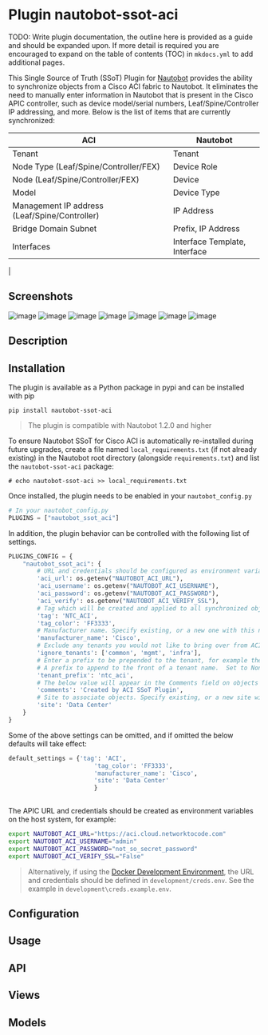 # Plugin nautobot-ssot-aci

TODO: Write plugin documentation, the outline here is provided as a guide and should be expanded upon.  If more detail is required you are encouraged to expand on the table of contents (TOC) in `mkdocs.yml` to add additional pages.

This Single Source of Truth (SSoT) Plugin for [Nautobot](https://github.com/nautobot/nautobot) provides the ability to synchronize objects from a Cisco ACI fabric to Nautobot. It eliminates the need to manually enter information in Nautobot that is present in the Cisco APIC controller, such as device model/serial numbers, Leaf/Spine/Controller IP addressing, and more. Below is the list of items that are currently synchronized:

| **ACI**                                       	| **Nautobot**                  	|
|-----------------------------------------------	|-------------------------------	|
| Tenant                                        	| Tenant                        	|
| Node Type (Leaf/Spine/Controller/FEX)            	| Device Role                   	|
| Node (Leaf/Spine/Controller/FEX)                 	| Device                        	|
| Model                                         	| Device Type                   	|
| Management IP address (Leaf/Spine/Controller) 	| IP Address                    	|
| Bridge Domain Subnet                          	| Prefix, IP Address                |
| Interfaces                                    	| Interface Template, Interface 	|
|

## Screenshots
![image](https://user-images.githubusercontent.com/6945229/155608142-c1882882-4706-4af4-bc60-524c88f0bf48.png)
![image](https://user-images.githubusercontent.com/6945229/155608556-22eade64-8289-4e20-82a4-e2f4e15809f4.png)
![image](https://user-images.githubusercontent.com/6945229/155609055-1d93335b-53b1-4fd8-bf1b-58d64b970f1e.png)
![image](https://user-images.githubusercontent.com/6945229/155609222-c720f23f-4af8-4659-a5af-83bc69466d07.png)
![image](https://user-images.githubusercontent.com/6945229/155609612-34bdcfea-bde2-4924-8de0-3cf74796d744.png)
![image](https://user-images.githubusercontent.com/6945229/155609826-d3938767-6287-4626-94a3-aea4fd758204.png)
![image](https://user-images.githubusercontent.com/6945229/155610226-799c79de-719b-44af-9a07-2aaabfea5510.png)


## Description

## Installation

The plugin is available as a Python package in pypi and can be installed with pip

```shell
pip install nautobot-ssot-aci
```

> The plugin is compatible with Nautobot 1.2.0 and higher

To ensure Nautobot SSoT for Cisco ACI is automatically re-installed during future upgrades, create a file named `local_requirements.txt` (if not already existing) in the Nautobot root directory (alongside `requirements.txt`) and list the `nautobot-ssot-aci` package:

```no-highlight
# echo nautobot-ssot-aci >> local_requirements.txt
```

Once installed, the plugin needs to be enabled in your `nautobot_config.py`

```python
# In your nautobot_config.py
PLUGINS = ["nautobot_ssot_aci"]
```


In addition, the plugin behavior can be controlled with the following list of settings.
```python
PLUGINS_CONFIG = {
    "nautobot_ssot_aci": {
        # URL and credentials should be configured as environment variables on the host system
        'aci_url': os.getenv("NAUTOBOT_ACI_URL"),
        'aci_username': os.getenv("NAUTOBOT_ACI_USERNAME"),
        'aci_password': os.getenv("NAUTOBOT_ACI_PASSWORD"),
        'aci_verify': os.getenv("NAUTOBOT_ACI_VERIFY_SSL"),
        # Tag which will be created and applied to all synchronized objects.
        'tag': 'NTC_ACI',
        'tag_color': 'FF3333',
        # Manufacturer name. Specify existing, or a new one with this name will be created.
        'manufacturer_name': 'Cisco',
        # Exclude any tenants you would not like to bring over from ACI.
        'ignore_tenants': ['common', 'mgmt', 'infra'],
        # Enter a prefix to be prepended to the tenant, for example the name of the ACI fabric.
        # A prefix to append to the front of a tenant name.  Set to None if no prefix is desired. 
        'tenant_prefix': 'ntc_aci',
        # The below value will appear in the Comments field on objects created in Nautobot
        'comments': 'Created by ACI SSoT Plugin',
        # Site to associate objects. Specify existing, or a new site with this name will be created.
        'site': 'Data Center'
    }
}
```

Some of the above settings can be omitted, and if omitted the below defaults will take effect:
```python
default_settings = {'tag': 'ACI',
                        'tag_color': 'FF3333',
                        'manufacturer_name': 'Cisco',
                        'site': 'Data Center'
                        }
                        
```
The APIC URL and credentials should be created as environment variables on the host system, for example:

```bash
export NAUTOBOT_ACI_URL="https://aci.cloud.networktocode.com"
export NAUTOBOT_ACI_USERNAME="admin"
export NAUTOBOT_ACI_PASSWORD="not_so_secret_password"
export NAUTOBOT_ACI_VERIFY_SSL="False"
```
> Alternatively, if using the [Docker Development Environment](#docker), the URL and credentials should be defined in `development/creds.env`.  See the example in `development\creds.example.env`.  
## Configuration

## Usage

## API

## Views

## Models
